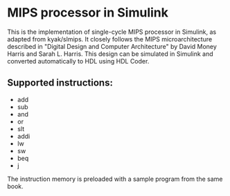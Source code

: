 # MIPS processor in Simulink

This is the implementation of single-cycle MIPS processor in Simulink, as adapted from kyak/slmips.
It closely follows the MIPS microarchitecture described in "Digital Design and
Computer Architecture" by David Money Harris and Sarah L. Harris.
This design can be simulated in Simulink and converted automatically to HDL using HDL Coder.

## Supported instructions:
* add
* sub
* and
* or
* slt
* addi
* lw
* sw
* beq
* j

The instruction memory is preloaded with a sample program from the same book.
